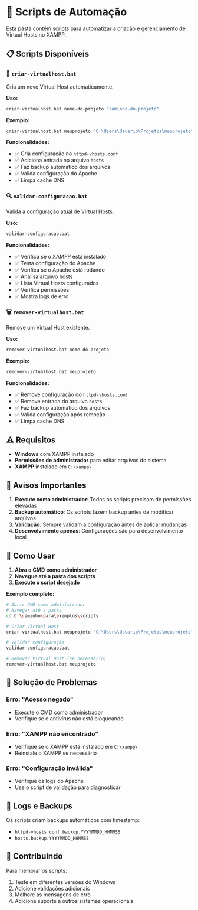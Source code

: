 # 🔧 Scripts de Automação

Esta pasta contém scripts para automatizar a criação e gerenciamento de Virtual Hosts no XAMPP.

## 📋 Scripts Disponíveis

### 🚀 `criar-virtualhost.bat`

Cria um novo Virtual Host automaticamente.

**Uso:**

```bash
criar-virtualhost.bat nome-do-projeto "caminho-do-projeto"
```

**Exemplo:**

```bash
criar-virtualhost.bat meuprojeto "C:\Users\Usuario\Projetos\meuprojeto"
```

**Funcionalidades:**

- ✅ Cria configuração no `httpd-vhosts.conf`
- ✅ Adiciona entrada no arquivo `hosts`
- ✅ Faz backup automático dos arquivos
- ✅ Valida configuração do Apache
- ✅ Limpa cache DNS

### 🔍 `validar-configuracao.bat`

Valida a configuração atual de Virtual Hosts.

**Uso:**

```bash
validar-configuracao.bat
```

**Funcionalidades:**

- ✅ Verifica se o XAMPP está instalado
- ✅ Testa configuração do Apache
- ✅ Verifica se o Apache está rodando
- ✅ Analisa arquivo hosts
- ✅ Lista Virtual Hosts configurados
- ✅ Verifica permissões
- ✅ Mostra logs de erro

### 🗑️ `remover-virtualhost.bat`

Remove um Virtual Host existente.

**Uso:**

```bash
remover-virtualhost.bat nome-do-projeto
```

**Exemplo:**

```bash
remover-virtualhost.bat meuprojeto
```

**Funcionalidades:**

- ✅ Remove configuração do `httpd-vhosts.conf`
- ✅ Remove entrada do arquivo `hosts`
- ✅ Faz backup automático dos arquivos
- ✅ Valida configuração após remoção
- ✅ Limpa cache DNS

## ⚠️ Requisitos

- **Windows** com XAMPP instalado
- **Permissões de administrador** para editar arquivos do sistema
- **XAMPP** instalado em `C:\xampp\`

## 🚨 Avisos Importantes

1. **Execute como administrador**: Todos os scripts precisam de permissões elevadas
2. **Backup automático**: Os scripts fazem backup antes de modificar arquivos
3. **Validação**: Sempre validam a configuração antes de aplicar mudanças
4. **Desenvolvimento apenas**: Configurações são para desenvolvimento local

## 🔧 Como Usar

1. **Abra o CMD como administrador**
2. **Navegue até a pasta dos scripts**
3. **Execute o script desejado**

**Exemplo completo:**

```bash
# Abrir CMD como administrador
# Navegar até a pasta
cd C:\caminho\para\exemplos\scripts

# Criar Virtual Host
criar-virtualhost.bat meuprojeto "C:\Users\Usuario\Projetos\meuprojeto"

# Validar configuração
validar-configuracao.bat

# Remover Virtual Host (se necessário)
remover-virtualhost.bat meuprojeto
```

## 🐛 Solução de Problemas

### Erro: "Acesso negado"

- Execute o CMD como administrador
- Verifique se o antivírus não está bloqueando

### Erro: "XAMPP não encontrado"

- Verifique se o XAMPP está instalado em `C:\xampp\`
- Reinstale o XAMPP se necessário

### Erro: "Configuração inválida"

- Verifique os logs do Apache
- Use o script de validação para diagnosticar

## 📝 Logs e Backups

Os scripts criam backups automáticos com timestamp:

- `httpd-vhosts.conf.backup.YYYYMMDD_HHMMSS`
- `hosts.backup.YYYYMMDD_HHMMSS`

## 🤝 Contribuindo

Para melhorar os scripts:

1. Teste em diferentes versões do Windows
2. Adicione validações adicionais
3. Melhore as mensagens de erro
4. Adicione suporte a outros sistemas operacionais

